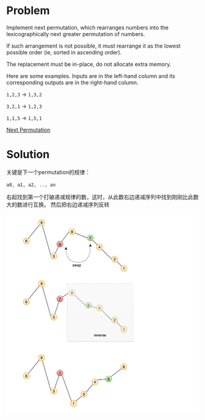 
# Problem

Implement next permutation, which rearranges numbers into the
lexicographically next greater permutation of numbers.

If such arrangement is not possible, it must rearrange it as the lowest
possible order (ie, sorted in ascending order).

The replacement must be in-place, do not allocate extra memory.

Here are some examples. Inputs are in the left-hand column and its
corresponding outputs are in the right-hand column.

`1,2,3` → `1,3,2`

`3,2,1` → `1,2,3`

`1,1,5` → `1,5,1`



[Next Permutation](https://leetcode.com/problems/next-permutation)

# Solution

关键是下一个permutation的规律：

`a0, a1, a2, .., an`

右起找到第一个打破递减规律的数，这时，从此数右边递减序列中找到刚刚比此数大的数进行互换。
然后把右边递减序列反转


![](assets/031-next-permutation.png)
